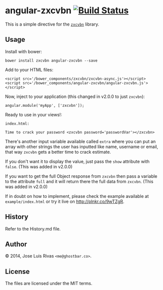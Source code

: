 angular-zxcvbn [![Build Status](https://secure.travis-ci.org/ghostbar/angular-zxcvbn.png)](http://travis.ci.org/ghostbar/angular-zxcvbn)
==============

This is a simple directive for the [`zxcvbn`](https://github.com/dropbox/zxcvbn) library.

Usage
-----

Install with bower:

    bower install zxcvbn angular-zxcvbn --save

Add to your HTML files:

    <script src='/bower_components/zxcvbn/zxcvbn-async.js'></script>
    <script src='/bower_components/angular-zxcvbn/angular-zxcvbn.js'></script>

Now, inject to your application (this changed in v2.0.0 to just `zxcvbn`):

    angular.module('myApp', ['zxcvbn']);

Ready to use in your views!:

`index.html:`

    Time to crack your password <zxcvbn password='passwordVar'></zxcvbn>

There's another input variable available called `extra` where you can put an array with other strings the user has inputted like name, username or email, that way `zxcvbn` gets a better time to crack estimate.

If you don't want it to display the value, just pass the `show` attribute with `false`. (This was added in v2.0.0)

If you want to get the full Object response from `zxcvbn` then pass a variable to the attribute `full` and it will return there the full data from `zxcvbn`. (This was added in v2.0.0)

If in doubt on how to implement, please check the example available at `example/index.html` or try it live on <http://plnkr.co/9wTZgR>.

History
-------
Refer to the History.md file.

Author
------
© 2014, Jose Luis Rivas `<me@ghostbar.co>`. 

License
-------
The files are licensed under the MIT terms.
